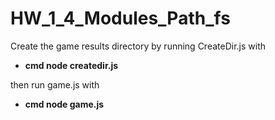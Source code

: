 # HW_1_4_Modules_Path_fs
Create the game results directory by running CreateDir.js with 
+ **cmd node createdir.js**

then run game.js with 

+ **cmd node game.js**
